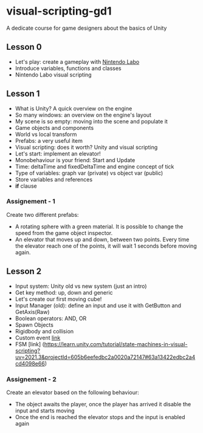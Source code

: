 # visual-scripting-gd1
A dedicate course for game designers about the basics of Unity

## Lesson 0

- Let's play: create a gameplay with [Nintendo Labo](https://www.zeldadungeon.net/see-these-breath-of-the-wild-shrines-recreated-with-nintendo-labo/)
- Introduce variables, functions and classes
- Nintendo Labo visual scripting

## Lesson 1

- What is Unity? A quick overview on the engine
- So many windows: an overview on the engine's layout
- My scene is so empty: moving into the scene and populate it
- Game objects and components
- World vs local transform
- Prefabs: a very useful item
- Visual scripting: does it worth? Unity and visual scripting
- Let's start: implement an elevator!
- Monobehaviour is your friend: Start and Update
- Time: deltaTime and fixedDeltaTime and engine concept of tick
- Type of variables: graph var (private) vs object var (public)
- Store variables and references
- **if** clause

### Assignement - 1

Create two different prefabs:
- A rotating sphere with a green material. It is possible to change the speed from the game object inspector.
- An elevator that moves up and down, between two points. Every time the elevator reach one of the points, it will wait 1 seconds before moving again.

## Lesson 2

- Input system: Unity old vs new system (just an intro)
- Get key method: up, down and generic
- Let's create our first moving cube!
- Input Manager (old): define an input and use it with GetButton and GetAxis(Raw)
- Boolean operators: AND, OR
- Spawn Objects
- Rigidbody and collision
- Custom event [link](https://learn.unity.com/tutorial/custom-events-in-visual-scripting?uv=2021.3&projectId=605b6eefedbc2a0020a72147)
- FSM [link] (https://learn.unity.com/tutorial/state-machines-in-visual-scripting?uv=2021.3&projectId=605b6eefedbc2a0020a72147#63a13422edbc2a4cd4098e66)

### Assignement - 2

Create an elevator based on the following behaviour:
- The object awaits the player, once the player has arrived it disable the input and starts moving
- Once the end is reached the elevator stops and the input is enabled again